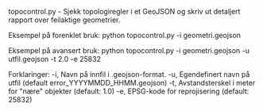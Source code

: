topocontrol.py - Sjekk topologiregler i et GeoJSON og skriv ut detaljert rapport over feilaktige geometrier.

Eksempel på forenklet bruk:
python topocontrol.py -i geometri.geojson

Eksempel på avansert bruk:
python topocontrol.py -i geometri.geojson -u utfil.geojson -t 2.0 -e 25832

Forklaringer:
-i, Navn på innfil i .geojson-format.
-u, Egendefinert navn på utfil (default error_YYYYMMDD_HHMM.geojson)
-t, Avstandsterskel i meter for "nære" objekter (default: 1.0)
-e, EPSG-kode for reprojisering (default: 25832)
